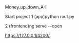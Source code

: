 Money_up_down_A-I

Start project
1 (app)python rout.py

2 (frontend)ng serve --open

https://127.0.0.1/4200/

